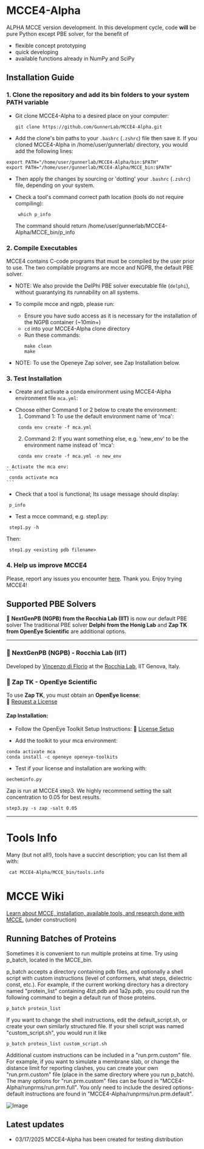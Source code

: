 # MCCE4-Alpha

ALPHA MCCE version development. In this development cycle, code **will** be pure Python except PBE solver, for the benefit of
* flexible concept prototyping
* quick developing
* available functions already in NumPy and SciPy

## Installation Guide
### 1. Clone the repository and add its bin folders to your system PATH variable
  * Git clone MCCE4-Alpha to a desired place on your computer:
    ```
    git clone https://github.com/GunnerLab/MCCE4-Alpha.git
    ```
  * Add the clone's bin paths to your `.bashrc` (`.zshrc`) file then save it.
  If you cloned MCCE4-Alpha in /home/user/gunnerlab/ directory, you would add the following lines:
  ```
  export PATH="/home/user/gunnerlab/MCCE4-Alpha/bin:$PATH"
  export PATH="/home/user/gunnerlab/MCCE4-Alpha/MCCE_bin:$PATH"
  ```
  * Then apply the changes by sourcing or 'dotting' your `.bashrc` (`.zshrc`) file, depending on your system.

  * Check a tool's command correct path location (tools do not require compiling):
    ```
     which p_info
    ```
    The command should return /home/user/gunnerlab/MCCE4-Alpha/MCCE_bin/p_info


### 2. Compile Executables 
MCCE4 contains C-code programs that must be compiled by the user prior to use. The two compilable programs are mcce and NGPB, the default PBE solver.  
  * NOTE: We also provide the DelPhi PBE solver executable file (`delphi`), without guarantying its runnability on all systems.

  * To compile mcce and ngpb, please run:
    - Ensure you have sudo access as it is necessary for the installation of the NGPB container (~10min+)
    - `cd` into your MCCE4-Alpha clone directory
    - Run these commands:
        ```
        make clean
        make
        ```
  * NOTE: To use the Openeye Zap solver, see Zap Installation below.

### 3. Test Installation
  * Create and activate a conda environment using MCCE4-Alpha environment file `mca.yml`:
  
   - Choose either Command 1 or 2 below to create the environment:
      1. Command 1: To use the default environment name of 'mca':
      ```
       conda env create -f mca.yml
      ```
      2. Command 2: If you want something else, e.g. 'new_env' to be the environment name instead of 'mca':
      ```
       conda env create -f mca.yml -n new_env
      ```
    - Activate the mca env:
    ```
     conda activate mca
    ```

  * Check that a tool is functional; Its usage message should display:
  ```
   p_info
  ```
  * Test a mcce command, e.g. step1.py:
  ```
   step1.py -h
  ```
  Then:
  ```
   step1.py <existing pdb filename>
  ```

### 4. Help us improve MCCE4

Please, report any issues you encounter [here](https://github.com/GunnerLab/MCCE4-Alpha/issues).
Thank you.
Enjoy trying MCCE4!  


## Supported PBE Solvers
  
🚀  __NextGenPB (NGPB) from the Rocchia Lab (IIT)__ is now our default PBE solver 
The traditional PBE solver **Delphi from the Honig Lab** and **Zap TK from OpenEye Scientific** are additional options.

---
### 🔹 NextGenPB (NGPB) - Rocchia Lab (IIT)
Developed by [Vincenzo di Florio](https://github.com/vdiflorio) at the [Rocchia Lab](https://github.com/concept-lab), IIT Genova, Italy.  

### 🔹 Zap TK - OpenEye Scientific 
To use **Zap TK**, you must obtain an **OpenEye license**:  
🔗 [Request a License](https://www.eyesopen.com/contact)  

#### Zap Installation:
  * Follow the OpenEye Toolkit Setup Instructions: 🔗 [License Setup](https://docs.eyesopen.com/toolkits/python/quickstart-python/license.html)

  * Add the toolkit to your mca environment:
  ```
  conda activate mca
  conda install -c openeye openeye-toolkits
  ```

  * Test if your license and installation are working with:
  ```
  oecheminfo.py
  ```

Zap is run at MCCE4 step3. We highly recommend setting the salt concentration to 0.05 for best results.
```
step3.py -s zap -salt 0.05
```
---

# Tools Info
Many (but not all!), tools have a succint description; you can list them all with:
```
 cat MCCE4-Alpha/MCCE_bin/tools.info
```

# MCCE Wiki
[Learn about MCCE, installation, available tools, and research done with MCCE.](https://mccewiki.levich.net/shelves) (under construction)


## Running Batches of Proteins

Sometimes it is convenient to run multiple proteins at time. Try using p_batch, located in the MCCE_bin.

p_batch accepts a directory containing pdb files, and optionally a shell script with custom instructions (level of conformers, what steps, dielectric const, etc.). For example, if the current working directory has a directory named "protein_list" containing 4lzt.pdb and 1a2p.pdb, you could run the following command to begin a default run of those proteins.

```
p_batch protein_list
```

If you want to change the shell instructions, edit the default_script.sh, or create your own similarly structured file. If your shell script was named "custom_script.sh", you would run it like

```
p_batch protein_list custom_script.sh
```

Additional custom instructions can be included in a "run.prm.custom" file. For example, if you want to simulate a membrane slab, or change the distance limit for reporting clashes, you can create your own "run.prm.custom" file (place in the same directory where you run p_batch). The many options for "run.prm.custom" files can be found in "MCCE4-Alpha/runprms/run.prm.full". You only need to include the desired options- default instructions are found in "MCCE4-Alpha/runprms/run.prm.default".

![Image](https://github.com/user-attachments/assets/6226520b-c3bf-40b6-bb07-ae78ad0c6e73)

## Latest updates
- 03/17/2025 MCCE4-Alpha has been created for testing distribution
